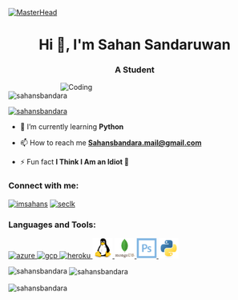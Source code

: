 [![MasterHead](https://t.me/SECL4U)](SECL4U)
<h1 align="center">Hi 👋, I'm Sahan Sandaruwan</h1>
<h3 align="center">A Student</h3>
<img align="right" alt="Coding" width="400" src="https://media.tenor.com/NOYF3f82b_gAAAAC/programmer.gif">
<p align="left"> <img src="https://komarev.com/ghpvc/?username=sahansbandara&label=Profile%20views&color=0e75b6&style=flat" alt="sahansbandara" /> </p>

<p align="left"> <a href="https://github.com/ryo-ma/github-profile-trophy"><img src="https://github-profile-trophy.vercel.app/?username=sahansbandara" alt="sahansbandara" /></a> </p>

- 🌱 I’m currently learning **Python**

- 📫 How to reach me **Sahansbandara.mail@gmail.com**

- ⚡ Fun fact **I Think I Am an Idiot 🤪**

<h3 align="left">Connect with me:</h3>
<p align="left">
<a href="https://instagram.com/imsahans" target="blank"><img align="center" src="https://raw.githubusercontent.com/rahuldkjain/github-profile-readme-generator/master/src/images/icons/Social/instagram.svg" alt="imsahans" height="30" width="40" /></a>
<a href="https://www.youtube.com/channel/UCOv0LDi801N_ZFOytX0ak2w" target="blank"><img align="center" src="https://raw.githubusercontent.com/rahuldkjain/github-profile-readme-generator/master/src/images/icons/Social/youtube.svg" alt="seclk" height="30" width="40" /></a>
</p>

<h3 align="left">Languages and Tools:</h3>
<p align="left"> <a href="https://azure.microsoft.com/en-in/" target="_blank" rel="noreferrer"> <img src="https://www.vectorlogo.zone/logos/microsoft_azure/microsoft_azure-icon.svg" alt="azure" width="40" height="40"/> </a> <a href="https://cloud.google.com" target="_blank" rel="noreferrer"> <img src="https://www.vectorlogo.zone/logos/google_cloud/google_cloud-icon.svg" alt="gcp" width="40" height="40"/> </a> <a href="https://heroku.com" target="_blank" rel="noreferrer"> <img src="https://www.vectorlogo.zone/logos/heroku/heroku-icon.svg" alt="heroku" width="40" height="40"/> </a> <a href="https://www.linux.org/" target="_blank" rel="noreferrer"> <img src="https://raw.githubusercontent.com/devicons/devicon/master/icons/linux/linux-original.svg" alt="linux" width="40" height="40"/> </a> <a href="https://www.mongodb.com/" target="_blank" rel="noreferrer"> <img src="https://raw.githubusercontent.com/devicons/devicon/master/icons/mongodb/mongodb-original-wordmark.svg" alt="mongodb" width="40" height="40"/> </a> <a href="https://www.photoshop.com/en" target="_blank" rel="noreferrer"> <img src="https://raw.githubusercontent.com/devicons/devicon/master/icons/photoshop/photoshop-line.svg" alt="photoshop" width="40" height="40"/> </a> <a href="https://www.python.org" target="_blank" rel="noreferrer"> <img src="https://raw.githubusercontent.com/devicons/devicon/master/icons/python/python-original.svg" alt="python" width="40" height="40"/> </a> </p>

<p><img align="left" src="https://github-readme-stats.vercel.app/api/top-langs?username=sahansbandara&show_icons=true&locale=en&layout=compact" alt="sahansbandara" /></p>

<p>&nbsp;<img align="center" src="https://github-readme-stats.vercel.app/api?username=sahansbandara&show_icons=true&locale=en" alt="sahansbandara" /></p>

<p><img align="center" src="https://github-readme-streak-stats.herokuapp.com/?user=sahansbandara&" alt="sahansbandara" /></p>

